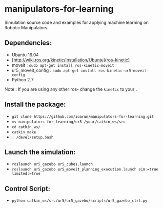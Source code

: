 # manipulators-for-learning
Simulation source code and examples for applying machine learning on Robotic Manipulators.

## Dependencies:
* Ubuntu 16.04
* [http://wiki.ros.org/kinetic/Installation/Ubuntu](ros-kinetic)
* moveit : `sudo apt-get install ros-kinetic-moveit`
* ur5_moveit_config : `sudo apt-get install ros-kinetic-ur5-moveit-config`
* Python 2.7

Note : If you are using any other ros-<distro> change the `kinetic` to your <distro>.

## Install the package:
* `git clone https://github.com/ioarun/manipulators-for-learning.git`
* `mv manipulators-for-learning/ur5 /your/catkin_ws/src`
* `cd catkin_ws/`
* `catkin_make`
* `. /devel/setup.bash`

## Launch the simulation:
* `roslaunch ur5_gazebo ur5_cubes.launch`
* `roslaunch ur5_gazebo ur5_moveit_planning_execution.launch sim:=true limited:=true`

## Control Script:
* `python catkin_ws/src/ur5/ur5_gazebo/scripts/ur5_gazebo_ctrl.py`


